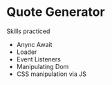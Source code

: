 # Quote Generator
Skills practiced
- Anync Await
- Loader
- Event Listeners
- Manipulating Dom
- CSS manipulation via JS
